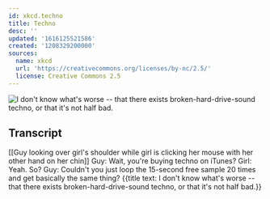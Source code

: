 ```yaml
---
id: xkcd.techno
title: Techno
desc: ''
updated: '1616125521586'
created: '1208329200000'
sources:
  name: xkcd
  url: 'https://creativecommons.org/licenses/by-nc/2.5/'
  license: Creative Commons 2.5
---
```

![I don't know what's worse -- that there exists broken-hard-drive-sound techno, or that it's not half bad.](https://imgs.xkcd.com/comics/techno.png)

## Transcript
[[Guy looking over girl's shoulder while girl is clicking her mouse with her other hand on her chin]]
Guy: Wait, you're buying techno on iTunes?
Girl: Yeah. So?
Guy: Couldn't you just loop the 15-second free sample 20 times and get basically the same thing?
{{title text: I don't know what's worse -- that there exists broken-hard-drive-sound techno, or that it's not half bad.}}
